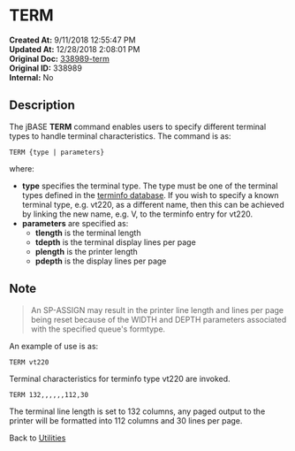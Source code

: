 # TERM

**Created At:** 9/11/2018 12:55:47 PM  
**Updated At:** 12/28/2018 2:08:01 PM  
**Original Doc:** [338989-term](https://docs.jbase.com/46963-utilities/338989-term)  
**Original ID:** 338989  
**Internal:** No  

## Description

The jBASE **TERM** command enables users to specify different terminal types to handle terminal characteristics. The command is as:

```
TERM {type | parameters}
```

where:

- **type** specifies the terminal type. The type must be one of the terminal types defined in the [terminfo database](https://https://static.zumasys.com/jbase/r99/knowledgebase/howto/general/common/CreateTerminfo/index.htm). If you wish to specify a known terminal type, e.g. vt220, as a different name, then this can be achieved by linking the new name, e.g. V, to the terminfo entry for vt220.
- **parameters** are specified as:
  - **tlength** is the terminal length
  - **tdepth** is the terminal display lines per page
  - **plength** is the printer length
  - **pdepth** is the display lines per page

## Note

> An SP-ASSIGN may result in the printer line length and lines per page being reset because of the WIDTH and DEPTH parameters associated with the specified queue's formtype.

An example of use is as:

```
TERM vt220
```

Terminal characteristics for terminfo type vt220 are invoked.

```
TERM 132,,,,,,112,30
```

The terminal line length is set to 132 columns, any paged output to the printer will be formatted into 112 columns and 30 lines per page.

Back to [Utilities](./../utilities)

